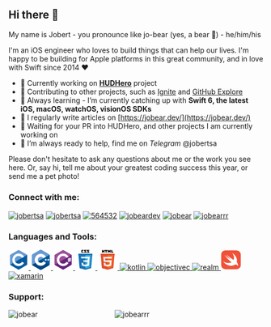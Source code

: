 ## Hi there 👋

My name is Jobert - you pronounce like jo-bear (yes, a bear 🐻) - he/him/his

I'm an iOS engineer who loves to build things that can help our lives. I'm happy to be building for Apple platforms in this great community, and in love with Swift since 2014 ❤️

- 🔭 Currently working on [**HUDHero**](https://github.com/jobearrr/HUDHero) project
- 💪 Contributing to other projects, such as [Ignite](https://github.com/twostraws/Ignite) and [GitHub Explore](https://github.com/github/explore)
- 📖 Always learning - I’m currently catching up with **Swift 6, the latest iOS, macOS, watchOS, visionOS SDKs**
- 📝 I regularly write articles on [https://jobear.dev/](https://jobear.dev/)
- 🤝 Waiting for your PR into HUDHero, and other projects I am currently working on
- 💬 I’m always ready to help, find me on *Telegram* @jobertsa

Please don't hesitate to ask any questions about me or the work you see here. Or, say hi, tell me about your greatest coding success this year, or send me a pet photo!  

<h3 align="left">Connect with me:</h3>
<p align="left">
<a href="https://twitter.com/jobertsa" target="blank"><img align="center" src="https://raw.githubusercontent.com/rahuldkjain/github-profile-readme-generator/master/src/images/icons/Social/twitter.svg" alt="jobertsa" height="30" width="40" /></a>
<a href="https://linkedin.com/in/jobertsa" target="blank"><img align="center" src="https://raw.githubusercontent.com/rahuldkjain/github-profile-readme-generator/master/src/images/icons/Social/linked-in-alt.svg" alt="jobertsa" height="30" width="40" /></a>
<a href="https://stackoverflow.com/users/564532" target="blank"><img align="center" src="https://raw.githubusercontent.com/rahuldkjain/github-profile-readme-generator/master/src/images/icons/Social/stack-overflow.svg" alt="564532" height="30" width="40" /></a>
<a href="https://www.youtube.com/c/jobeardev" target="blank"><img align="center" src="https://raw.githubusercontent.com/rahuldkjain/github-profile-readme-generator/master/src/images/icons/Social/youtube.svg" alt="jobeardev" height="30" width="40" /></a>
<a href="https://www.hackerrank.com/jobear" target="blank"><img align="center" src="https://raw.githubusercontent.com/rahuldkjain/github-profile-readme-generator/master/src/images/icons/Social/hackerrank.svg" alt="jobear" height="30" width="40" /></a>
<a href="https://www.leetcode.com/jobearrr" target="blank"><img align="center" src="https://raw.githubusercontent.com/rahuldkjain/github-profile-readme-generator/master/src/images/icons/Social/leet-code.svg" alt="jobearrr" height="30" width="40" /></a>
</p>

<h3 align="left">Languages and Tools:</h3>
<p align="left"> <a href="https://www.cprogramming.com/" target="_blank" rel="noreferrer"> <img src="https://raw.githubusercontent.com/devicons/devicon/master/icons/c/c-original.svg" alt="c" width="40" height="40"/> </a> <a href="https://www.w3schools.com/cpp/" target="_blank" rel="noreferrer"> <img src="https://raw.githubusercontent.com/devicons/devicon/master/icons/cplusplus/cplusplus-original.svg" alt="cplusplus" width="40" height="40"/> </a> <a href="https://www.w3schools.com/cs/" target="_blank" rel="noreferrer"> <img src="https://raw.githubusercontent.com/devicons/devicon/master/icons/csharp/csharp-original.svg" alt="csharp" width="40" height="40"/> </a> <a href="https://www.w3schools.com/css/" target="_blank" rel="noreferrer"> <img src="https://raw.githubusercontent.com/devicons/devicon/master/icons/css3/css3-original-wordmark.svg" alt="css3" width="40" height="40"/> </a> <a href="https://www.w3.org/html/" target="_blank" rel="noreferrer"> <img src="https://raw.githubusercontent.com/devicons/devicon/master/icons/html5/html5-original-wordmark.svg" alt="html5" width="40" height="40"/> </a> <a href="https://kotlinlang.org" target="_blank" rel="noreferrer"> <img src="https://www.vectorlogo.zone/logos/kotlinlang/kotlinlang-icon.svg" alt="kotlin" width="40" height="40"/> </a> <a href="https://developer.apple.com/library/archive/documentation/Cocoa/Conceptual/ProgrammingWithObjectiveC/Introduction/Introduction.html" target="_blank" rel="noreferrer"> <img src="https://www.vectorlogo.zone/logos/apple_objectivec/apple_objectivec-icon.svg" alt="objectivec" width="40" height="40"/> </a> <a href="https://realm.io/" target="_blank" rel="noreferrer"> <img src="https://raw.githubusercontent.com/bestofjs/bestofjs-webui/8665e8c267a0215f3159df28b33c365198101df5/public/logos/realm.svg" alt="realm" width="40" height="40"/> </a> <a href="https://developer.apple.com/swift/" target="_blank" rel="noreferrer"> <img src="https://raw.githubusercontent.com/devicons/devicon/master/icons/swift/swift-original.svg" alt="swift" width="40" height="40"/> </a> <a href="https://dotnet.microsoft.com/apps/xamarin" target="_blank" rel="noreferrer"> <img src="https://raw.githubusercontent.com/detain/svg-logos/780f25886640cef088af994181646db2f6b1a3f8/svg/xamarin.svg" alt="xamarin" width="40" height="40"/> </a> </p>

<h3 align="left">Support:</h3>
<p>
<a href="https://www.buymeacoffee.com/jobear"> <img align="left" src="https://cdn.buymeacoffee.com/buttons/v2/default-yellow.png" height="50" width="210" alt="jobear" /></a>
<a href="https://ko-fi.com/jobearrr"> <img align="left" src="https://cdn.ko-fi.com/cdn/kofi3.png?v=3" height="50" width="210" alt="jobearrr" /></a>
</p>
